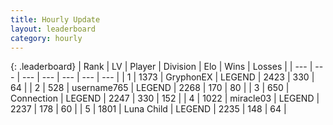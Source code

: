 ```yaml
---
title: Hourly Update
layout: leaderboard
category: hourly
---
```


{: .leaderboard}
| Rank | LV | Player | Division | Elo | Wins | Losses |
| --- | --- | --- | --- | --- | --- | --- |
| <span data-change="0">1</span> | 1373 | <span title="ID: 315148">GryphonEX</span> | LEGEND | <span data-change="0">2423</span> | <span data-change="0">330</span> | <span data-change="0">64</span> |
| <span data-change="0">2</span> | 528 | <span title="ID: 188640">username765</span> | LEGEND | <span data-change="0">2268</span> | <span data-change="0">170</span> | <span data-change="0">80</span> |
| <span data-change="2">3</span> | 650 | <span title="ID: 539711">Connection</span> | LEGEND | <span data-change="31">2247</span> | <span data-change="5">330</span> | <span data-change="0">152</span> |
| <span data-change="0">4</span> | 1022 | <span title="ID: 416373">miracle03</span> | LEGEND | <span data-change="0">2237</span> | <span data-change="0">178</span> | <span data-change="0">60</span> |
| <span data-change="-2">5</span> | 1801 | <span title="ID: 164871">Luna Child</span> | LEGEND | <span data-change="-13">2235</span> | <span data-change="2">148</span> | <span data-change="2">64</span> |